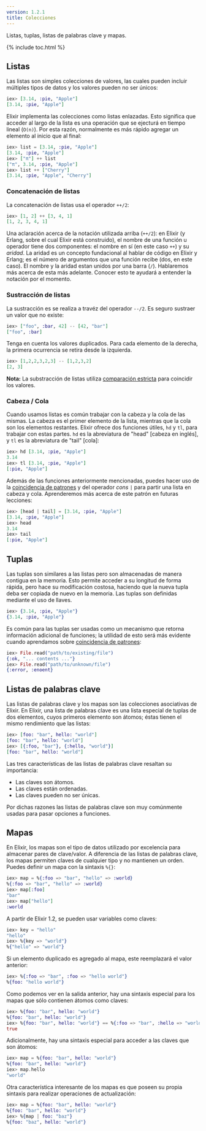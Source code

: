 ```yaml
---
version: 1.2.1
title: Colecciones
---
```


Listas, tuplas, listas de palabras clave y mapas.

{% include toc.html %}

## Listas

Las listas son simples colecciones de valores, las cuales pueden incluir múltiples tipos de datos y los valores pueden no ser únicos:

```elixir
iex> [3.14, :pie, "Apple"]
[3.14, :pie, "Apple"]
```

Elixir implementa las colecciones como listas enlazadas. Esto significa que acceder al largo de la lista es una operación que se ejecturá en tiempo lineal (`O(n)`). Por esta razón, normalmente es más rápido agregar un elemento al inicio que al final:

```elixir
iex> list = [3.14, :pie, "Apple"]
[3.14, :pie, "Apple"]
iex> ["π"] ++ list
["π", 3.14, :pie, "Apple"]
iex> list ++ ["Cherry"]
[3.14, :pie, "Apple", "Cherry"]
```


### Concatenación de listas

La concatenación de listas usa el operador `++/2`:

```elixir
iex> [1, 2] ++ [3, 4, 1]
[1, 2, 3, 4, 1]
```

Una aclaración acerca de la notación utilizada arriba (`++/2`): en Elixir (y Erlang, sobre el cual Elixir está construido), el nombre de una función u operador tiene dos componentes: el nombre en sí (en este caso `++`) y su _aridad_. La aridad es un concepto fundacional al hablar de código en Elixir y Erlang; es el número de argumentos que una función recibe (dos, en este caso). El nombre y la aridad estan unidos por una barra (`/`). Hablaremos más acerca de esta más adelante. Conocer esto te ayudará a entender la notación por el momento.

### Sustracción de listas

La sustracción es se realiza a travéz del operador `--/2`. Es seguro sustraer un valor que no existe:

```elixir
iex> ["foo", :bar, 42] -- [42, "bar"]
["foo", :bar]
```

Tenga en cuenta los valores duplicados. Para cada elemento de la derecha, la primera ocurrencia se retira desde la izquierda.

```elixir
iex> [1,2,2,3,2,3] -- [1,2,3,2]
[2, 3]
```

**Nota:** La substracción de listas utiliza [comparación estricta](../basics/#comparación) para coincidir los valores.


### Cabeza / Cola

Cuando usamos listas es común trabajar con la cabeza y la cola de las mismas. La cabeza es el primer elemento de la lista, mientras que la cola son los elementos restantes. Elixir ofrece dos funciones útiles, `hd` y `tl`, para trabajar con estas partes. `hd` es la abreviatura de "head" [cabeza en inglés], y `tl` es la abreviatura de "tail" [cola]:

```elixir
iex> hd [3.14, :pie, "Apple"]
3.14
iex> tl [3.14, :pie, "Apple"]
[:pie, "Apple"]
```

Además de las funciones anteriormente mencionadas, puedes hacer uso de la [coincidencia de patrones](../pattern-matching/) y del operador _cons_ `|` para partir una lista en cabeza y cola. Aprenderemos más acerca de este patrón en futuras lecciones:

```elixir
iex> [head | tail] = [3.14, :pie, "Apple"]
[3.14, :pie, "Apple"]
iex> head
3.14
iex> tail
[:pie, "Apple"]
```

## Tuplas

Las tuplas son similares a las listas pero son almacenadas de manera contigua en la memoria. Esto permite acceder a su longitud de forma rápida, pero hace su modificación costosa, haciendo que la nueva tupla deba ser copiada de nuevo en la memoria. Las tuplas son definidas mediante el uso de llaves.


```elixir
iex> {3.14, :pie, "Apple"}
{3.14, :pie, "Apple"}
```

Es común para las tuplas ser usadas como un mecanismo que retorna información adicional de funciones; la utilidad de esto será más evidente cuando aprendamos sobre [coincidencia de patrones](../pattern-matching/):

```elixir
iex> File.read("path/to/existing/file")
{:ok, "... contents ..."}
iex> File.read("path/to/unknown/file")
{:error, :enoent}
```

## Listas de palabras clave

Las listas de palabras clave y los mapas son las colecciones asociativas de Elixir. En Elixir, una lista de palabras clave es una lista especial de tuplas de dos elementos, cuyos primeros elemento son átomos; éstas tienen el mismo rendimiento que las listas:

```elixir
iex> [foo: "bar", hello: "world"]
[foo: "bar", hello: "world"]
iex> [{:foo, "bar"}, {:hello, "world"}]
[foo: "bar", hello: "world"]
```

Las tres características de las listas de palabras clave resaltan su importancia:

+ Las claves son átomos.
+ Las claves están ordenadas.
+ Las claves pueden no ser únicas.

Por dichas razones las listas de palabras clave son muy comúnmente usadas para pasar opciones a funciones.

## Mapas

En Elixir, los mapas son el tipo de datos utilizado por excelencia para almacenar pares de clave/valor. A diferencia de las listas de palabras clave, los mapas permiten claves de cualquier tipo y no mantienen un orden. Puedes definir un mapa con la sintaxis `%{}`:


```elixir
iex> map = %{:foo => "bar", "hello" => :world}
%{:foo => "bar", "hello" => :world}
iex> map[:foo]
"bar"
iex> map["hello"]
:world
```

A partir de Elixir 1.2, se pueden usar variables como claves:

```elixir
iex> key = "hello"
"hello"
iex> %{key => "world"}
%{"hello" => "world"}
```

Si un elemento duplicado es agregado al mapa, este reemplazará el valor anterior:

```elixir
iex> %{:foo => "bar", :foo => "hello world"}
%{foo: "hello world"}
```

Como podemos ver en la salida anterior, hay una sintaxis especial para los mapas que sólo contienen átomos como claves:

```elixir
iex> %{foo: "bar", hello: "world"}
%{foo: "bar", hello: "world"}
iex> %{foo: "bar", hello: "world"} == %{:foo => "bar", :hello => "world"}
true
```

Adicionalmente, hay una sintaxis especial para acceder a las claves que son átomos:

```elixir
iex> map = %{foo: "bar", hello: "world"}
%{foo: "bar", hello: "world"}
iex> map.hello
"world"
```

Otra característica interesante de los mapas es que poseen su propia sintaxis para realizar operaciones de actualización:
```elixir
iex> map = %{foo: "bar", hello: "world"}
%{foo: "bar", hello: "world"}
iex> %{map | foo: "baz"}
%{foo: "baz", hello: "world"}
```
